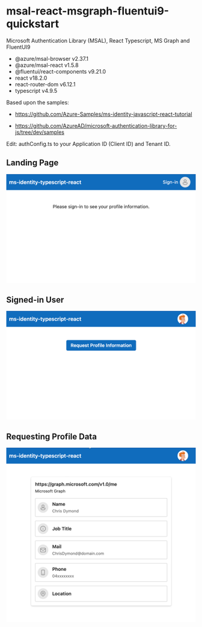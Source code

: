 # msal-react-msgraph-fluentui9-quickstart
Microsoft Authentication Library (MSAL), React Typescript, MS Graph and FluentUI9

- @azure/msal-browser v2.37.1
- @azure/msal-react v1.5.8
- @fluentui/react-components v9.21.0
- react v18.2.0
- react-router-dom v6.12.1
- typescript v4.9.5

Based upon the samples:
- https://github.com/Azure-Samples/ms-identity-javascript-react-tutorial

- https://github.com/AzureAD/microsoft-authentication-library-for-js/tree/dev/samples

Edit: authConfig.ts to your Application ID (Client ID) and Tenant ID.

## Landing Page

![Sign-in Page](readme-files/Screen-1.png?raw=true "Sign-in Page")

## Signed-in User


![Signed-in User](readme-files/Screen-2.png?raw=true "Signed-in User")

## Requesting Profile Data

![Signed-in User with Profile](readme-files/Screen-3.png?raw=true "Signed-in User With MS Graph Profile")